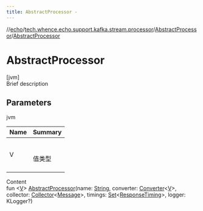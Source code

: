 ```yaml
---
title: AbstractProcessor -
---
```

//[echo](../../index.md)/[tech.whence.echo.support.kafka.stream.processor](../index.md)/[AbstractProcessor](index.md)/[AbstractProcessor](-abstract-processor.md)



# AbstractProcessor  
[jvm]  
Brief description  


## Parameters  
  
jvm  
  
|  Name|  Summary| 
|---|---|
| V| <br><br>值类型<br><br>
  
  
Content  
fun <[V](index.md)> [AbstractProcessor](-abstract-processor.md)(name: [String](https://kotlinlang.org/api/latest/jvm/stdlib/kotlin/-string/index.html), converter: [Converter](../-converter/index.md)<[V](index.md)>, collector: [Collector](../../tech.whence.echo.job.stream.collector/-collector/index.md)<[Message](../../tech.whence.echo.job.stream.message/-message/index.md)>, timings: [Set](https://kotlinlang.org/api/latest/jvm/stdlib/kotlin.collections/-set/index.html)<[ResponseTiming](../../tech.whence.echo.job.stream.message/-response-timing/index.md)>, logger: KLogger?)  




